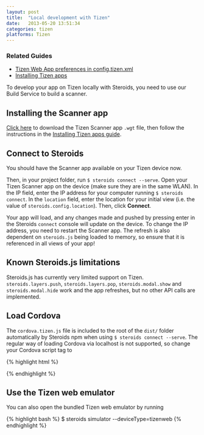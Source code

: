 ```yaml
---
layout: post
title:  "Local development with Tizen"
date:   2013-05-20 13:51:34
categories: tizen
platforms: Tizen
---
```


### Related Guides
- [Tizen Web App preferences in config.tizen.xml][config-xml-tizen-guide]
- [Installing Tizen apps][installing-tizen-apps-guide]

To develop your app on Tizen locally with Steroids, you need to use our Build Service to build a scanner.

## Installing the Scanner app

[Click here](http://appgyver.assets.s3.amazonaws.com/tizen-scanner.wgt) to download the Tizen Scanner app `.wgt` file, then follow the instructions in the [Installing Tizen apps guide][installing-tizen-apps-guide].

## Connect to Steroids

You should have the Scanner app available on your Tizen device now.

Then, in your project folder, run `$ steroids connect --serve`. Open your Tizen Scanner app on the device (make sure they are in the same WLAN). In the IP field, enter the IP address for your computer running `$ steroids connect`. In the `location` field, enter the location for your initial view (i.e. the value of `steroids.config.location`). Then, click **Connect**.

Your app will load, and any changes made and pushed by pressing enter in the Steroids `connect` console will update on the device. To change the IP address, you need to restart the Scanner app. The refresh is also dependent on `steroids.js` being loaded to memory, so ensure that it is referenced in all views of your app!

## Known Steroids.js limitations

Steroids.js has currently very limited support on Tizen. `steroids.layers.push`, `steroids.layers.pop`, `steroids.modal.show` and `steroids.modal.hide` work and the app refreshes, but no other API calls are implemented.

## Load Cordova

The `cordova.tizen.js` file is included to the root of the `dist/` folder automatically by Steroids npm when using `$ steroids connect --serve`. The regular way of loading Cordova via localhost is not supported, so change your Cordova script tag to

{% highlight html %}
<script src="cordova.tizen.js"></script>
{% endhighlight %}

## Use the Tizen web emulator

You can also open the bundled Tizen web emulator by running

{% highlight bash %}
$ steroids simulator --deviceType=tizenweb
{% endhighlight %}

[config-xml-tizen-guide]: /steroids/guides/tizen/config-xml-tizen/
[installing-tizen-apps-guide]: /steroids/guides/tizen/installing-apps/
